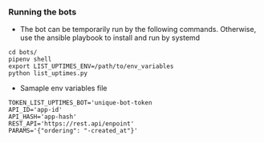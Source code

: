 ### Running the bots
* The bot can be temporarily run by the following commands.  Otherwise,
use the ansible playbook to install and run by systemd
```
cd bots/
pipenv shell
export LIST_UPTIMES_ENV=/path/to/env_variables
python list_uptimes.py
```

* Samaple env variables file
```
TOKEN_LIST_UPTIMES_BOT='unique-bot-token
API_ID='app-id'
API_HASH='app-hash'
REST_API='https://rest.api/enpoint'
PARAMS='{"ordering": "-created_at"}'
```

<!---
# vim: ai et ts=4 sw=4 sts=4 nu
-->
